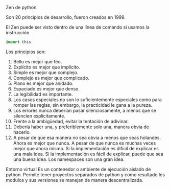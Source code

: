 Zen de python

Son 20 principios de desarrollo, fueron creados en 1999.

El Zen puede ser visto dentro de una línea de comando si usamos la instrucción

```python
import this
```

Los principios son:

 1. Bello es mejor que feo.
 2. Explícito es mejor que implícito.
 3. Simple es mejor que complejo.
 4. Complejo es mejor que complicado.
 5. Plano es mejor que anidado.
 6. Espaciado es mejor que denso.
 7. La legibilidad es importante.
 8. Los casos especiales no son lo suficientemente especiales como para romper las reglas, sin embargo, la practicidad le gana a la pureza.
 9. Los errores nunca deberían pasar silenciosamente, a menos que se silencien explícitamente.
 10. Frente a la ambigüedad, evitar la tentación de adivinar.
 11. Debería haber una, y preferiblemente solo una, manera obvia de hacerlo.
 12. A pesar de que esa manera no sea obvia a menos que seas holandés.
Ahora es mejor que nunca. A pesar de que nunca es muchas veces mejor que ahora mismo.
Si la implementación es difícil de explicar es una mala idea.
Si la implementación es fácil de explicar, puede que sea una buena idea.
Los namespaces son una gran idea.

Entorno virtual
Es un contenedor o ambiente de ejecución aislado de python. Permite tener proyectos separados de python y como resultado los modulos y sus versiones se manejan de manera descentralizada.
<!--stackedit_data:
eyJoaXN0b3J5IjpbNDUxMDUxOTE0XX0=
-->